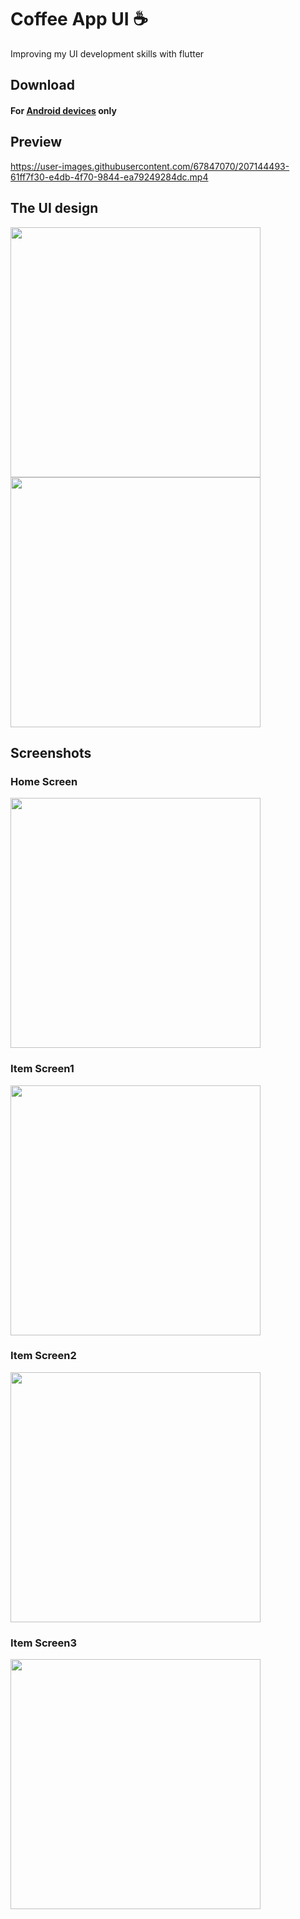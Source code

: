 # Coffee App UI ☕

Improving my UI development skills with flutter

## Download
#### For [Android devices](https://drive.google.com/file/d/1hjN7cLROGusrJRzmv-AQG_6EqUQFbyvp/view?usp=sharing) only

## Preview
https://user-images.githubusercontent.com/67847070/207144493-61ff7f30-e4db-4f70-9844-ea79249284dc.mp4


## The UI design
<img src = "screenshots/coffeeUI.png" width = "400">
<img src = "screenshots/coffeeUI2.png" width = "400">

## Screenshots
### Home Screen
<img src = "screenshots/Shot44.jpg" width = "400">

### Item Screen1
<img src = "screenshots/Shot33.jpg" width = "400">

### Item Screen2
<img src = "screenshots/shot22.jpg" width = "400">

### Item Screen3
<img src = "screenshots/shot11.jpg" width = "400">
